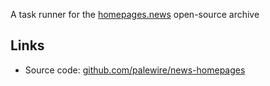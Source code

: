 A task runner for the [homepages.news](https:homepages.news) open-source archive

## Links

* Source code: [github.com/palewire/news-homepages](https://github.com/palewire/news-homepages)
